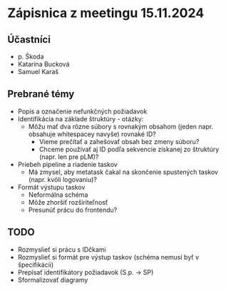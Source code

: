 # Zápisnica z meetingu 15.11.2024

## Účastníci
- p. Škoda
- Katarína Bucková
- Samuel Karaš

## Prebrané témy
- Popis a označenie nefunkčných požiadavok 
- Identifikácia na základe štruktúry - otázky:
  - Môžu mať dva rôzne súbory s rovnakým obsahom (jeden napr. obsahuje whitespacey navyše) rovnaké ID?
    - Vieme prečítať a zahešovať obsah bez zmeny súboru? 
    - Chceme používať aj ID podľa sekvencie získanej zo štruktúry (napr. len pre pLM)?
- Priebeh pipeline a riadenie taskov
  - Má zmysel, aby metatask čakal na skončenie spustených taskov (napr. kvôli logovaniu)?
- Formát výstupu taskov
  - Neformálna schéma
  - Môže zhoršiť rozšíriteľnosť
  - Presunúť prácu do frontendu?  

## TODO

- Rozmyslieť si prácu s IDčkami
- Rozmyslieť si formát pre výstup taskov (schéma nemusí byť v špecifikácii)
- Prepísať identifikátory požiadavok (S.p. -> SP)
- Sformalizovať diagramy

